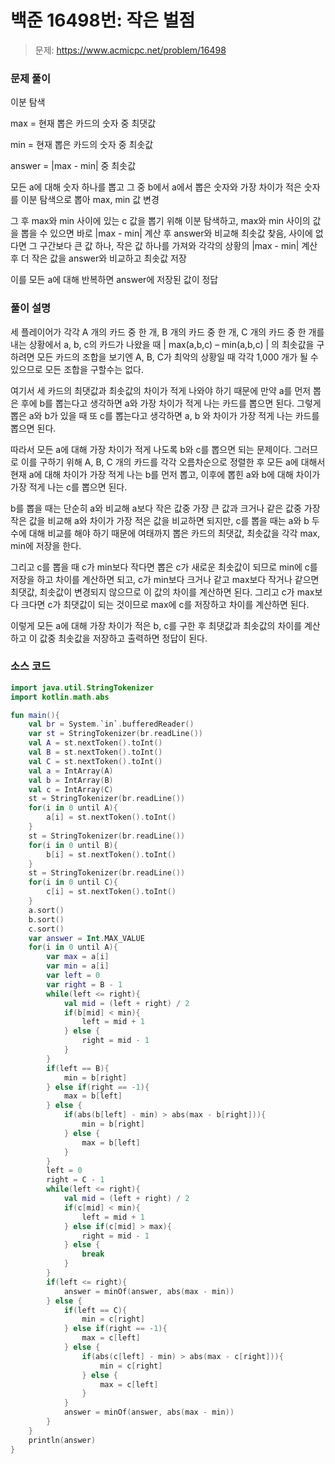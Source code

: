# 백준 16498번: 작은 벌점

> 문제: https://www.acmicpc.net/problem/16498

### 문제 풀이

이분 탐색

max = 현재 뽑은 카드의 숫자 중 최댓값

min = 현재 뽑은 카드의 숫자 중 최솟값

answer = |max - min| 중 최솟값

모든 a에 대해 숫자 하나를 뽑고 그 중 b에서 a에서 뽑은 숫자와 가장 차이가 적은 숫자를 이분 탐색으로 뽑아 max, min 값 변경

그 후 max와 min 사이에 있는 c 값을 뽑기 위해 이분 탐색하고, max와 min 사이의 값을 뽑을 수 있으면 바로 |max - min| 계산 후 answer와 비교해 최솟값 찾음, 사이에 없다면 그 구간보다 큰 값 하나, 작은 값 하나를 가져와 각각의 상황의 |max - min| 계산 후 더 작은 값을 answer와 비교하고 최솟값 저장

이를 모든 a에 대해 반복하면 answer에 저장된 값이 정답

### 풀이 설명

세 플레이어가 각각 A 개의 카드 중 한 개, B 개의 카드 중 한 개, C 개의 카드 중 한 개를 내는 상황에서 a, b, c의 카드가 나왔을 때 | max(a,b,c) – min(a,b,c) | 의 최솟값을 구하려면 모든 카드의 조합을 보기엔 A, B, C가 최악의 상황일 때 각각 1,000 개가 될 수 있으므로 모든 조합을 구할수는 없다.

여기서 세 카드의 최댓값과 최솟값의 차이가 적게 나와야 하기 때문에 만약 a를 먼저 뽑은 후에 b를 뽑는다고 생각하면 a와 가장 차이가 적게 나는 카드를 뽑으면 된다. 그렇게 뽑은 a와 b가 있을 때 또 c를 뽑는다고 생각하면 a, b 와 차이가 가장 적게 나는 카드를 뽑으면 된다.

따라서 모든 a에 대해 가장 차이가 적게 나도록 b와 c를 뽑으면 되는 문제이다. 그러므로 이를 구하기 위해 A, B, C 개의 카드를 각각 오름차순으로 정렬한 후 모든 a에 대해서 현재 a에 대해 차이가 가장 적게 나는 b를 먼저 뽑고, 이후에 뽑힌 a와 b에 대해 차이가 가장 적게 나는 c를 뽑으면 된다.

b를 뽑을 때는 단순히 a와 비교해 a보다 작은 값중 가장 큰 값과 크거나 같은 값중 가장 작은 값을 비교해 a와 차이가 가장 적은 값을 비교하면 되지만, c를 뽑을 때는 a와 b 두 수에 대해 비교를 해야 하기 때문에 여태까지 뽑은 카드의 최댓값, 최솟값을 각각 max, min에 저장을 한다.

그리고 c를 뽑을 때 c가 min보다 작다면 뽑은 c가 새로운 최솟값이 되므로 min에 c를 저장을 하고 차이를 계산하면 되고, c가 min보다 크거나 같고 max보다 작거나 같으면 최댓값, 최솟값이 변경되지 않으므로 이 값의 차이를 계산하면 된다. 그리고 c가 max보다 크다면 c가 최댓값이 되는 것이므로 max에 c를 저장하고 차이를 계산하면 된다.

이렇게 모든 a에 대해 가장 차이가 적은 b, c를 구한 후 최댓값과 최솟값의 차이를 계산하고 이 값중 최솟값을 저장하고 출력하면 정답이 된다.

### 소스 코드
```kotlin
import java.util.StringTokenizer
import kotlin.math.abs

fun main(){
    val br = System.`in`.bufferedReader()
    var st = StringTokenizer(br.readLine())
    val A = st.nextToken().toInt()
    val B = st.nextToken().toInt()
    val C = st.nextToken().toInt()
    val a = IntArray(A)
    val b = IntArray(B)
    val c = IntArray(C)
    st = StringTokenizer(br.readLine())
    for(i in 0 until A){
        a[i] = st.nextToken().toInt()
    }
    st = StringTokenizer(br.readLine())
    for(i in 0 until B){
        b[i] = st.nextToken().toInt()
    }
    st = StringTokenizer(br.readLine())
    for(i in 0 until C){
        c[i] = st.nextToken().toInt()
    }
    a.sort()
    b.sort()
    c.sort()
    var answer = Int.MAX_VALUE
    for(i in 0 until A){
        var max = a[i]
        var min = a[i]
        var left = 0
        var right = B - 1
        while(left <= right){
            val mid = (left + right) / 2
            if(b[mid] < min){
                left = mid + 1
            } else {
                right = mid - 1
            }
        }
        if(left == B){
            min = b[right]
        } else if(right == -1){
            max = b[left]
        } else {
            if(abs(b[left] - min) > abs(max - b[right])){
                min = b[right]
            } else {
                max = b[left]
            }
        }
        left = 0
        right = C - 1
        while(left <= right){
            val mid = (left + right) / 2
            if(c[mid] < min){
                left = mid + 1
            } else if(c[mid] > max){
                right = mid - 1
            } else {
                break
            }
        }
        if(left <= right){
            answer = minOf(answer, abs(max - min))
        } else {
            if(left == C){
                min = c[right]
            } else if(right == -1){
                max = c[left]
            } else {
                if(abs(c[left] - min) > abs(max - c[right])){
                    min = c[right]
                } else {
                    max = c[left]
                }
            }
            answer = minOf(answer, abs(max - min))
        }
    }
    println(answer)
}
```
